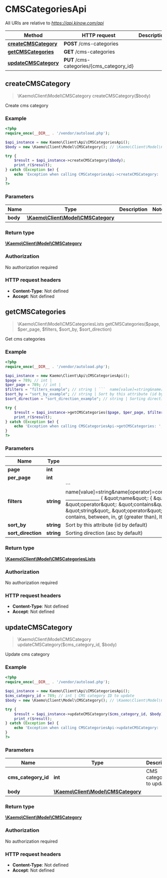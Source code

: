 # CMSCategoriesApi

All URIs are relative to *https://api.kinow.com/api*

Method | HTTP request | Description
------------- | ------------- | -------------
[**createCMSCategory**](#createCMSCategory) | **POST** /cms-categories | 
[**getCMSCategories**](#getCMSCategories) | **GET** /cms-categories | 
[**updateCMSCategory**](#updateCMSCategory) | **PUT** /cms-categories/{cms_category_id} | 


## **createCMSCategory**
> \Kaemo\Client\Model\CMSCategory createCMSCategory($body)



Create cms category

### Example
```php
<?php
require_once(__DIR__ . '/vendor/autoload.php');

$api_instance = new Kaemo\Client\Api\CMSCategoriesApi();
$body = new \Kaemo\Client\Model\CMSCategory(); // \Kaemo\Client\Model\CMSCategory | 

try {
    $result = $api_instance->createCMSCategory($body);
    print_r($result);
} catch (Exception $e) {
    echo 'Exception when calling CMSCategoriesApi->createCMSCategory: ', $e->getMessage(), PHP_EOL;
}
?>
```

### Parameters

Name | Type | Description  | Notes
------------- | ------------- | ------------- | -------------
 **body** | [**\Kaemo\Client\Model\CMSCategory**](#\Kaemo\Client\Model\CMSCategory)|  |

### Return type

[**\Kaemo\Client\Model\CMSCategory**](#CMSCategory)

### Authorization

No authorization required

### HTTP request headers

 - **Content-Type**: Not defined
 - **Accept**: Not defined

## **getCMSCategories**
> \Kaemo\Client\Model\CMSCategoriesLists getCMSCategories($page, $per_page, $filters, $sort_by, $sort_direction)



Get cms categories

### Example
```php
<?php
require_once(__DIR__ . '/vendor/autoload.php');

$api_instance = new Kaemo\Client\Api\CMSCategoriesApi();
$page = 789; // int | 
$per_page = 789; // int | 
$filters = "filters_example"; // string | ```  name[value]=string&name[operator]=contains&date_add[value]=string&date_add[operator]=lt  _______________    {      \"name\": {          \"value\": \"string\",          \"operator\": \"contains\"      },      \"date_add\": {          \"value\": \"string\",          \"operator\": \"lt\"      }  } ```  Operator can be: strict, contains, between, in, gt (greater than), lt (lower than).
$sort_by = "sort_by_example"; // string | Sort by this attribute (id by default)
$sort_direction = "sort_direction_example"; // string | Sorting direction (asc by default)

try {
    $result = $api_instance->getCMSCategories($page, $per_page, $filters, $sort_by, $sort_direction);
    print_r($result);
} catch (Exception $e) {
    echo 'Exception when calling CMSCategoriesApi->getCMSCategories: ', $e->getMessage(), PHP_EOL;
}
?>
```

### Parameters

Name | Type | Description  | Notes
------------- | ------------- | ------------- | -------------
 **page** | **int**|  | [optional]
 **per_page** | **int**|  | [optional]
 **filters** | **string**| &#x60;&#x60;&#x60;  name[value]&#x3D;string&amp;name[operator]&#x3D;contains&amp;date_add[value]&#x3D;string&amp;date_add[operator]&#x3D;lt  _______________    {      \&quot;name\&quot;: {          \&quot;value\&quot;: \&quot;string\&quot;,          \&quot;operator\&quot;: \&quot;contains\&quot;      },      \&quot;date_add\&quot;: {          \&quot;value\&quot;: \&quot;string\&quot;,          \&quot;operator\&quot;: \&quot;lt\&quot;      }  } &#x60;&#x60;&#x60;  Operator can be: strict, contains, between, in, gt (greater than), lt (lower than). | [optional]
 **sort_by** | **string**| Sort by this attribute (id by default) | [optional]
 **sort_direction** | **string**| Sorting direction (asc by default) | [optional]

### Return type

[**\Kaemo\Client\Model\CMSCategoriesLists**](#CMSCategoriesLists)

### Authorization

No authorization required

### HTTP request headers

 - **Content-Type**: Not defined
 - **Accept**: Not defined

## **updateCMSCategory**
> \Kaemo\Client\Model\CMSCategory updateCMSCategory($cms_category_id, $body)



Update cms category

### Example
```php
<?php
require_once(__DIR__ . '/vendor/autoload.php');

$api_instance = new Kaemo\Client\Api\CMSCategoriesApi();
$cms_category_id = 789; // int | CMS category ID to update
$body = new \Kaemo\Client\Model\CMSCategory(); // \Kaemo\Client\Model\CMSCategory | 

try {
    $result = $api_instance->updateCMSCategory($cms_category_id, $body);
    print_r($result);
} catch (Exception $e) {
    echo 'Exception when calling CMSCategoriesApi->updateCMSCategory: ', $e->getMessage(), PHP_EOL;
}
?>
```

### Parameters

Name | Type | Description  | Notes
------------- | ------------- | ------------- | -------------
 **cms_category_id** | **int**| CMS category ID to update |
 **body** | [**\Kaemo\Client\Model\CMSCategory**](#\Kaemo\Client\Model\CMSCategory)|  |

### Return type

[**\Kaemo\Client\Model\CMSCategory**](#CMSCategory)

### Authorization

No authorization required

### HTTP request headers

 - **Content-Type**: Not defined
 - **Accept**: Not defined

